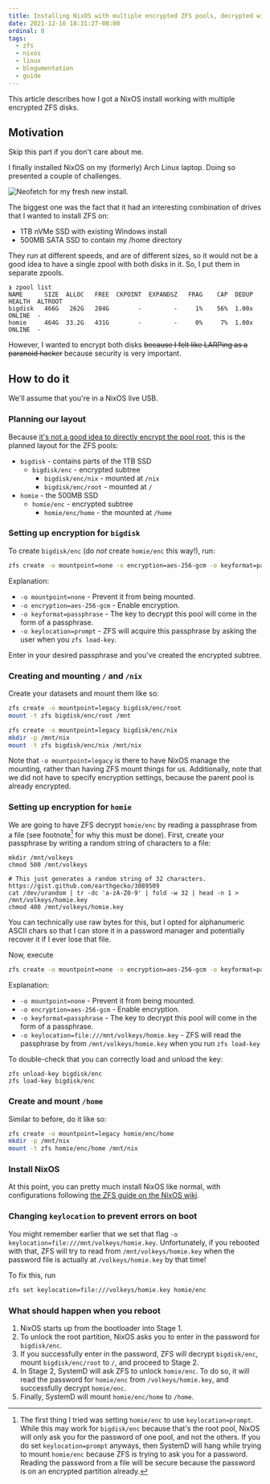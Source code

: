 ```yaml
---
title: Installing NixOS with multiple encrypted ZFS pools, decrypted with one password
date: 2021-12-16 18:31:27-08:00
ordinal: 0
tags:
  - zfs
  - nixos
  - linux
  - blogumentation
  - guide
---
```


This article describes how I got a NixOS install working with multiple encrypted ZFS disks.

<!-- excerpt -->

## Motivation

Skip this part if you don't care about me.

I finally installed NixOS on my (formerly) Arch Linux laptop. Doing so presented a couple of challenges.

![Neofetch for my fresh new install.](https://s3.us-west-000.backblazeb2.com/nyaabucket/ab5779d7b3ac85550ada12a8e93ff8a64a39446c7b1db8d5adc1efd1e21ebae1/banana-neofetch.png)

The biggest one was the fact that it had an interesting combination of drives that I wanted to install ZFS on:

- 1TB nVMe SSD with existing Windows install
- 500MB SATA SSD to contain my /home directory

They run at different speeds, and are of different sizes, so it would not be a good idea to have a single zpool with both disks in it. So, I put them in separate zpools.

```
❯ zpool list
NAME      SIZE  ALLOC   FREE  CKPOINT  EXPANDSZ   FRAG    CAP  DEDUP    HEALTH  ALTROOT
bigdisk   466G   262G   204G        -         -     1%    56%  1.00x    ONLINE  -
homie     464G  33.2G   431G        -         -     0%     7%  1.00x    ONLINE  -
```

However, I wanted to encrypt both disks ~~because I felt like LARPing as a paranoid hacker~~ because security is very important.

## How to do it

We'll assume that you're in a NixOS live USB.

### Planning our layout

Because [it's not a good idea to directly encrypt the pool root](https://www.reddit.com/r/zfs/comments/bnvdco/zol_080_encryption_dont_encrypt_the_pool_root/), this is the planned layout for the ZFS pools:

- `bigdisk` - contains parts of the 1TB SSD
  - `bigdisk/enc` - encrypted subtree
    - `bigdisk/enc/nix` - mounted at `/nix`
    - `bigdisk/enc/root` - mounted at `/`
- `homie` - the 500MB SSD
  - `homie/enc` - encrypted subtree
    - `homie/enc/home` - the mounted at `/home`

### Setting up encryption for `bigdisk`

To create `bigdisk/enc` (do *not* create `homie/enc` this way!), run:
```bash
zfs create -o mountpoint=none -o encryption=aes-256-gcm -o keyformat=passphrase -o keylocation=prompt bigdisk/enc
```

Explanation:

- `-o mountpoint=none` - Prevent it from being mounted.
- `-o encryption=aes-256-gcm` - Enable encryption.
- `-o keyformat=passphrase` - The key to decrypt this pool will come in the form of a passphrase.
- `-o keylocation=prompt` - ZFS will acquire this passphrase by asking the user when you `zfs load-key`.

Enter in your desired passphrase and you've created the encrypted subtree.

### Creating and mounting `/` and `/nix`

Create your datasets and mount them like so:
```bash
zfs create -o mountpoint=legacy bigdisk/enc/root
mount -t zfs bigdisk/enc/root /mnt

zfs create -o mountpoint=legacy bigdisk/enc/nix
mkdir -p /mnt/nix
mount -t zfs bigdisk/enc/nix /mnt/nix
```

Note that `-o mountpoint=legacy` is there to have NixOS manage the mounting, rather than having ZFS mount things for us. Additionally, note that we did not have to specify encryption settings, because the parent pool is already encrypted.

### Setting up encryption for `homie`

We are going to have ZFS decrypt `homie/enc` by reading a passphrase from a file (see footnote[^1] for why this must be done). First, create your passphrase by writing a random string of characters to a file:
```
mkdir /mnt/volkeys
chmod 500 /mnt/volkeys

# This just generates a random string of 32 characters. https://gist.github.com/earthgecko/3089509
cat /dev/urandom | tr -dc 'a-zA-Z0-9' | fold -w 32 | head -n 1 > /mnt/volkeys/homie.key
chmod 400 /mnt/volkeys/homie.key
```

[^1]: The first thing I tried was setting `homie/enc` to use `keylocation=prompt`. While this may work for `bigdisk/enc` because that's the root pool, NixOS will only ask you for the password of one pool, and not the others. If you do set `keylocation=prompt` anyways, then SystemD will hang while trying to mount `homie/enc` because ZFS is trying to ask you for a password. Reading the password from a file will be secure because the password is on an encrypted partition already.

You can technically use raw bytes for this, but I opted for alphanumeric ASCII chars so that I can store it in a password manager and potentially recover it if I ever lose that file.

Now, execute
```bash
zfs create -o mountpoint=none -o encryption=aes-256-gcm -o keyformat=passphrase -o keylocation=prompt bigdisk/enc
```

Explanation:

- `-o mountpoint=none` - Prevent it from being mounted.
- `-o encryption=aes-256-gcm` - Enable encryption.
- `-o keyformat=passphrase` - The key to decrypt this pool will come in the form of a passphrase.
- `-o keylocation=file:///mnt/volkeys/homie.key` - ZFS will read the passphrase by from `/mnt/volkeys/homie.key` when you run `zfs load-key`

To double-check that you can correctly load and unload the key:
```
zfs unload-key bigdisk/enc
zfs load-key bigdisk/enc
```

### Create and mount `/home`

Similar to before, do it like so:
```bash
zfs create -o mountpoint=legacy homie/enc/home
mkdir -p /mnt/nix
mount -t zfs homie/enc/home /mnt/nix
```

### Install NixOS

At this point, you can pretty much install NixOS like normal, with configurations following [the ZFS guide on the NixOS wiki](https://nixos.wiki/wiki/ZFS).

### Changing `keylocation` to prevent errors on boot

You might remember earlier that we set that flag `-o keylocation=file:///mnt/volkeys/homie.key`. Unfortunately, if you rebooted with that, ZFS will try to read from `/mnt/volkeys/homie.key` when the password file is actually at `/volkeys/homie.key` by that time!

To fix this, run
```bash
zfs set keylocation=file:///volkeys/homie.key homie/enc
```

### What should happen when you reboot

1. NixOS starts up from the bootloader into Stage 1.
2. To unlock the root partition, NixOS asks you to enter in the password for `bigdisk/enc`.
3. If you successfully enter in the password, ZFS will decrypt `bigdisk/enc`, mount `bigdisk/enc/root` to `/`, and proceed to Stage 2.
4. In Stage 2, SystemD will ask ZFS to unlock `homie/enc`. To do so, it will read the password for `homie/enc` from `/volkeys/homie.key`, and successfully decrypt `homie/enc`.
5. Finally, SystemD will mount `homie/enc/home` to `/home`.